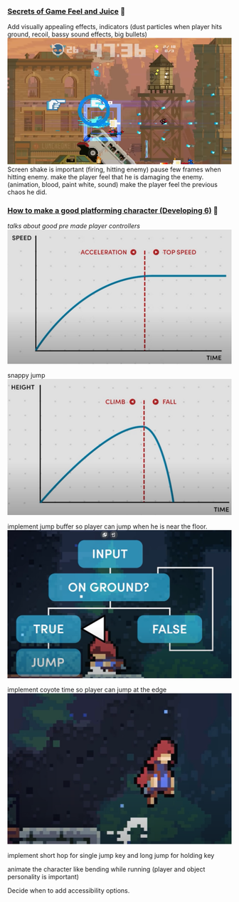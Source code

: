### [Secrets of Game Feel and Juice](https://www.youtube.com/watch?v=216_5nu4aVQ) 🧨
Add visually appealing effects, indicators (dust particles when player hits ground, recoil, bassy sound effects, big bullets)
![](assets/GMTK%20notes/images/effects%20from%20game.png)  
Screen shake is important (firing, hitting enemy)
pause few frames when hitting enemy.
make the player feel that he is damaging the enemy. (animation, blood, paint white, sound)
make the player feel the previous chaos he did.

### [How to make a good platforming character (Developing 6)](https://www.youtube.com/watch?v=ep_9RtAbwog) 🧨
*talks about good pre made player controllers*
![](assets/GMTK%20notes/images/acceleration%20graph.png)  

snappy jump
![](assets/GMTK%20notes/images/jump%20graph.png)  

implement jump buffer so player can jump when he is near the floor.
![](assets/GMTK%20notes/images/jump%20buffer.png)  

implement coyote time so player can jump at the edge
![](assets/GMTK%20notes/images/coyote%20time%20celeste.png)  

implement short hop for single jump key and long jump for holding key

animate the character like bending while running (player and object personality is important)

Decide when to add accessibility options.




